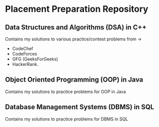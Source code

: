 # Placement Preparation Repository

## Data Structures and Algorithms (DSA) in C++

  Contains my solutions to various practice/contest problems from -> 
  
  - CodeChef
  - CodeForces
  - GFG (GeeksForGeeks)
  - HackerRank.

## Object Oriented Programming (OOP) in Java

  Contains my solutions to practice problems for OOP in Java

## Database Management Systems (DBMS) in SQL

  Contains my solutions to practice problems for DBMS in SQL
